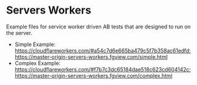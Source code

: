 # Servers Workers

Example files for service worker driven AB tests that are designed to run on the server.


- Simple Example: https://cloudflareworkers.com/#a54c7d6e665ba479c5f7b358ac61edfd:https://master-origin-servers-workers.fgview.com/simple.html
- Complex Example: https://cloudflareworkers.com/#f7b7c3dc65184dae518c623cd604142c:https://master-origin-servers-workers.fgview.com/complex.html
